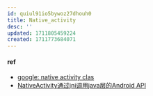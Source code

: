 ```yaml
---
id: quiul91io5bywoz27dhouh0
title: Native_activity
desc: ''
updated: 1711805459224
created: 1711773684071
---
```

#### ref
- [google: native activity clas](https://developer.android.com/ndk/reference/group/native-activity)
- [NativeActivity通过jni调用java层的Android API](https://blog.csdn.net/u010281924/article/details/105857935)